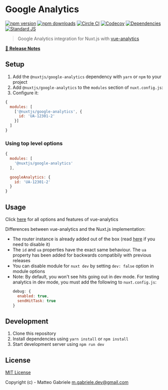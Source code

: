 # Google Analytics

[![npm version][npm-version-src]][npm-version-href]
[![npm downloads][npm-downloads-src]][npm-downloads-href]
[![Circle CI][circle-ci-src]][circle-ci-href]
[![Codecov][codecov-src]][codecov-href]
[![Dependencies][david-dm-src]][david-dm-href]
[![Standard JS][standard-js-src]][standard-js-href]

> Google Analytics integration for Nuxt.js with [vue-analytics](https://github.com/MatteoGabriele/vue-analytics)

[📖 **Release Notes**](./CHANGELOG.md)

## Setup

1. Add the `@nuxtjs/google-analytics` dependency with `yarn` or `npm` to your project
2. Add `@nuxtjs/google-analytics` to the `modules` section of `nuxt.config.js`:
3. Configure it:

```js
{
  modules: [
    ['@nuxtjs/google-analytics', {
      id: 'UA-12301-2'
    }]
  ]
}
```

### Using top level options

```js
{
  modules: [
    '@nuxtjs/google-analytics'
  ],

  googleAnalytics: {
    id: 'UA-12301-2'
  }
}
```

## Usage

Click [here](https://matteogabriele.gitbooks.io/vue-analytics/content/) for all options and features of vue-analytics

Differences between vue-analytics and the Nuxt.js implementation:

- The router instance is already added out of the box (read [here](https://github.com/MatteoGabriele/vue-analytics/blob/master/docs/page-tracking.md#disable-page-auto-tracking) if you need to disable it)
- The `id` and `ua` properties have the exact same behaviour. The `ua` property has been added for backwards compatibily with previous releases
- You can disable module for `nuxt dev` by setting `dev: false` option in module options
- Note: By default, you won't see hits going out in dev mode. For testing analytics in dev mode, you must add the following to `nuxt.config.js`:
  ```js
  debug: {
    enabled: true,
    sendHitTask: true
  }
  ```

## Development

1. Clone this repository
2. Install dependencies using `yarn install` or `npm install`
3. Start development server using `npm run dev`

## License

[MIT License](./LICENSE)

Copyright (c) - Matteo Gabriele <m.gabriele.dev@gmail.com>

<!-- Badges -->
[npm-version-src]: https://img.shields.io/npm/dt/@nuxtjs/google-analytics.svg?style=flat-square
[npm-version-href]: https://npmjs.com/package/@nuxtjs/google-analytics
[npm-downloads-src]: https://img.shields.io/npm/v/@nuxtjs/google-analytics/latest.svg?style=flat-square
[npm-downloads-href]: https://npmjs.com/package/@nuxtjs/google-analytics
[circle-ci-src]: https://img.shields.io/circleci/project/github/nuxt-community/analytics-module.svg?style=flat-square
[circle-ci-href]: https://circleci.com/gh/nuxt-community/analytics-module
[codecov-src]: https://img.shields.io/codecov/c/github/nuxt-community/analytics-module.svg?style=flat-square
[codecov-href]: https://codecov.io/gh/nuxt-community/analytics-module
[david-dm-src]: https://david-dm.org/nuxt-community/analytics-module/status.svg?style=flat-square
[david-dm-href]: https://david-dm.org/nuxt-community/analytics-module
[standard-js-src]: https://img.shields.io/badge/code_style-standard-brightgreen.svg?style=flat-square
[standard-js-href]: https://standardjs.com
